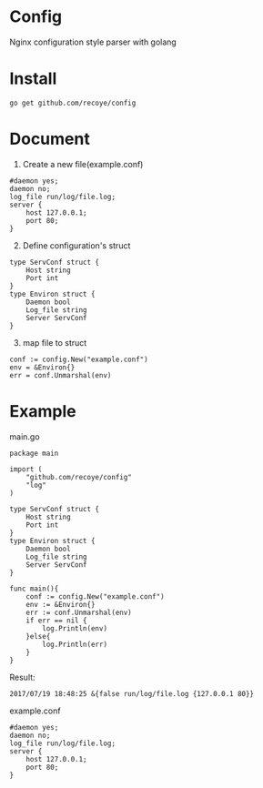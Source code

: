 # Config
Nginx configuration style parser with golang

# Install
```
go get github.com/recoye/config
```

# Document
1) Create a new file(example.conf)

```
#daemon yes;
daemon no;
log_file run/log/file.log;
server {
    host 127.0.0.1;
    port 80;
}
```

2) Define configuration's struct

```
type ServConf struct {
    Host string
    Port int
}
type Environ struct {
    Daemon bool
    Log_file string
    Server ServConf
}
```

3) map file to struct

```
conf := config.New("example.conf")
env = &Environ{}
err = conf.Unmarshal(env)
```

# Example
main.go

```
package main

import (
    "github.com/recoye/config"
    "log"
)

type ServConf struct {
    Host string
    Port int
}
type Environ struct {
    Daemon bool
    Log_file string
    Server ServConf
}

func main(){
    conf := config.New("example.conf")
    env := &Environ{}
    err := conf.Unmarshal(env)
    if err == nil {
        log.Println(env)
    }else{
        log.Println(err)
    }
}

```

Result:
```
2017/07/19 18:48:25 &{false run/log/file.log {127.0.0.1 80}}
```

example.conf

```
#daemon yes;
daemon no;
log_file run/log/file.log;
server {
    host 127.0.0.1;
    port 80;
}
```
